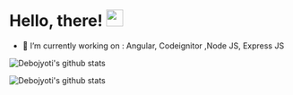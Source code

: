 # Hello, there! <img src="https://raw.githubusercontent.com/MartinHeinz/MartinHeinz/master/wave.gif" width="30px">

- 🌱 I’m currently working on : Angular, Codeignitor ,Node JS, Express JS



![Debojyoti's github stats](https://github-readme-stats.vercel.app/api/?username=dsarkar99&show_icons=true&theme=dark&layout=compact)

![Debojyoti's github stats](https://github-readme-stats.vercel.app/api/top-langs/?username=dsarkar99&show_icons=true&theme=dark&layout=compact)


<!--
**dsarkar99/dsarkar99** is a ✨ _special_ ✨ repository because its `README.md` (this file) appears on your GitHub profile.

Here are some ideas to get you started:

- 🔭 I’m currently working on ...
- 🌱 I’m currently learning ...
- 👯 I’m looking to collaborate on ...
- 🤔 I’m looking for help with ...
- 💬 Ask me about ...
- 📫 How to reach me: ...
- 😄 Pronouns: ...
- ⚡ Fun fact: ...
-->
